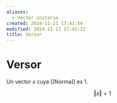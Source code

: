 ```yaml
---
aliases:
  - Vector unitario
created: 2024-11-11 17:41:54
modified: 2024-11-11 17:42:22
title: Versor
---
```


# Versor

Un vector $x$ cuya [[Norma]] es $1$.

$$
\Vert x \Vert = 1
$$
